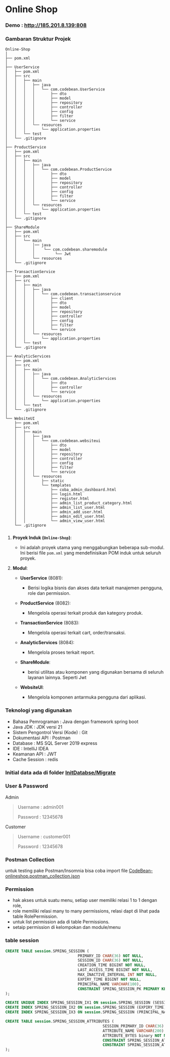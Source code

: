 # Online Shop

### Demo : http://185.201.8.139:808
### Gambaran Struktur Projek

```
Online-Shop
│
├── pom.xml
│
├── UserService
│   ├── pom.xml
│   ├── src
│   │   ├── main
│   │   │   ├── java
│   │   │   │   └── com.codebean.UserService
│   │   │   │       ├── dto
│   │   │   │       ├── model
│   │   │   │       ├── repository
│   │   │   │       ├── controller
│   │   │   │       ├── config
│   │   │   │       ├── filter
│   │   │   │       └── service
│   │   │   └── resources
│   │   │       └── application.properties
│   │   └── test
│   └── .gitignore
│
├── ProductService
│   ├── pom.xml
│   ├── src
│   │   ├── main
│   │   │   ├── java
│   │   │   │   └── com.codebean.ProductService
│   │   │   │       ├── dto
│   │   │   │       ├── model
│   │   │   │       ├── repository
│   │   │   │       ├── controller
│   │   │   │       ├── config
│   │   │   │       ├── filter
│   │   │   │       └── service
│   │   │   └── resources
│   │   │       └── application.properties
│   │   └── test
│   └── .gitignore
│
├── ShareModule
│   ├── pom.xml
│   ├── src
│   │   └── main
│   │       │── java
│   │       │    └── com.codebean.sharemodule
│   │       │         └── Jwt
│   │       └── resources
│   └── .gitignore
│
├── TransactionService
│   ├── pom.xml
│   ├── src
│   │   ├── main
│   │   │   ├── java
│   │   │   │   └── com.codebean.transactionservice
│   │   │   │       ├── client
│   │   │   │       ├── dto
│   │   │   │       ├── model
│   │   │   │       ├── repository
│   │   │   │       ├── controller
│   │   │   │       ├── config
│   │   │   │       ├── filter
│   │   │   │       └── service
│   │   │   └── resources
│   │   │       └── application.properties
│   │   └── test
│   └── .gitignore
│
├── AnalyticServices
│   ├── pom.xml
│   ├── src
│   │   ├── main
│   │   │   ├── java
│   │   │   │   └── com.codebean.AnalyticServices
│   │   │   │       ├── dto
│   │   │   │       ├── controller
│   │   │   │       └── service
│   │   │   └── resources
│   │   │       └── application.properties
│   │   └── test
│   └── .gitignore
│
└── WebsiteUI
    ├── pom.xml
    ├── src
    │   ├── main
    │   │   ├── java
    │   │   │   └── com.codebean.websiteui
    │   │   │       ├── dto
    │   │   │       ├── model
    │   │   │       ├── repository
    │   │   │       ├── controller
    │   │   │       ├── config
    │   │   │       ├── filter
    │   │   │       └── service
    │   │   └── resources
    │   │       ├── static
    │   │       └── templates
    │   │           ├── coba_admin_dashboard.html
    │   │           ├── login.html
    │   │           ├── register.html
    │   │           ├── admin_list_product_category.html
    │   │           ├── admin_list_user.html
    │   │           ├── admin_add_user.html
    │   │           ├── admin_edit_user.html
    │   │           └── admin_view_user.html
    └── .gitignore
```

###     

1. **Proyek Induk (`Online-Shop`)**:
    - Ini adalah proyek utama yang menggabungkan beberapa sub-modul. Ini berisi file `pom.xml` yang mendefinisikan POM
      induk untuk seluruh proyek.

2. **Modul**:
    - **UserService** (8081):
        - Berisi logika bisnis dan akses data terkait manajemen pengguna, role dan permission.

    - **ProductService** (8082):
        - Mengelola operasi terkait produk dan kategory produk.

    - **TransactionService** (8083):
        - Mengelola operasi terkait cart, order/transaksi.

    - **AnalyticServices** (8084):
      - Mengelola proses terkait report.

    - **ShareModule**:
        - berisi utilitas atau komponen yang digunakan bersama di seluruh layanan lainnya. Seperti Jwt

    - **WebsiteUI**:
        - Mengelola komponen antarmuka pengguna dari aplikasi.

### Teknologi yang digunakan
 - Bahasa Pemrograman : Java dengan framework spring boot
 - Java JDK : JDK versi 21
 - Sistem Pengontrol Versi (Kode) : Git
 - Dokumentasi API : Postman
 - Database : MS SQL Server 2019 express
 - IDE : IntelliJ IDEA
 - Keamanan API : JWT
 - Cache Session : redis

### Initial data ada di folder [InitDatabse/Migrate](InitDatabase/Migrate)

### User & Password

Admin
> Username : admin001
>
> Password : 12345678

Customer
> Username : customer001
>
> Password : 12345678

### Postman Collection

untuk testing pake Postman/Insomnia bisa coba import
file [CodeBean-onlineshop.postman_collection.json](CodeBean-onlineshop.postman_collection.json)

### Permission

- hak akses untuk suatu menu, setiap user memiliki relasi 1 to 1 dengan role, 
- role memiliki relasi many to many permissions, relasi dapt di lihat pada table RolePermission.
- untuk list permission ada di table Permissions.
- setaip permission di kelompokan dan module/menu


### table session
```sql
CREATE TABLE session.SPRING_SESSION (
                                PRIMARY_ID CHAR(36) NOT NULL,
                                SESSION_ID CHAR(36) NOT NULL,
                                CREATION_TIME BIGINT NOT NULL,
                                LAST_ACCESS_TIME BIGINT NOT NULL,
                                MAX_INACTIVE_INTERVAL INT NOT NULL,
                                EXPIRY_TIME BIGINT NOT NULL,
                                PRINCIPAL_NAME VARCHAR(100),
                                CONSTRAINT SPRING_SESSION_PK PRIMARY KEY (PRIMARY_ID)
);

CREATE UNIQUE INDEX SPRING_SESSION_IX1 ON session.SPRING_SESSION (SESSION_ID);
CREATE INDEX SPRING_SESSION_IX2 ON session.SPRING_SESSION (EXPIRY_TIME);
CREATE INDEX SPRING_SESSION_IX3 ON session.SPRING_SESSION (PRINCIPAL_NAME);

CREATE TABLE session.SPRING_SESSION_ATTRIBUTES (
                                           SESSION_PRIMARY_ID CHAR(36) NOT NULL,
                                           ATTRIBUTE_NAME VARCHAR(200) NOT NULL,
                                           ATTRIBUTE_BYTES binary NOT NULL,
                                           CONSTRAINT SPRING_SESSION_ATTRIBUTES_PK PRIMARY KEY (SESSION_PRIMARY_ID, ATTRIBUTE_NAME),
                                           CONSTRAINT SPRING_SESSION_ATTRIBUTES_FK FOREIGN KEY (SESSION_PRIMARY_ID) REFERENCES session.SPRING_SESSION(PRIMARY_ID) ON DELETE CASCADE
);

```